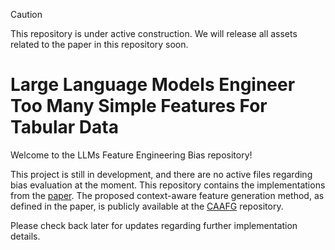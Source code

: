 > [!CAUTION]
> This repository is under active construction. We will release all assets related to the paper in this repository soon.

# Large Language Models Engineer Too Many Simple Features For Tabular Data

Welcome to the LLMs Feature Engineering Bias repository!

This project is still in development, and there are no active files regarding bias evaluation at the moment. This repository contains the implementations from the [paper](https://arxiv.org/abs/2410.17787). The proposed context-aware feature generation method, as defined in the paper, is publicly available at the [CAAFG](https://github.com/automl/CAAFG) repository.

Please check back later for updates regarding further implementation details.
